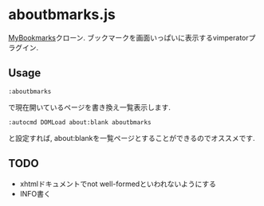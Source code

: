 # aboutbmarks.js
[MyBookmarks](https://addons.mozilla.org/ja/firefox/addon/mybookmarks/)クローン.
ブックマークを画面いっぱいに表示するvimperatorプラグイン.

## Usage
```
:aboutbmarks
```
で現在開いているページを書き換え一覧表示します.
```
:autocmd DOMLoad about:blank aboutbmarks
```
と設定すれば, about:blankを一覧ページとすることができるのでオススメです.

## TODO
* xhtmlドキュメントでnot well-formedといわれないようにする
* INFO書く
